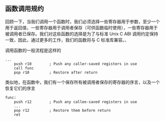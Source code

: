 

## 函数调用规约

回顾一下，当我们调用一个函数时，我们必须选择一些寄存器用于参数，至少一个用于返回值，一些寄存器用于调用者保存（可供函数临时使用），一些寄存器用于被调用者已保存。我们对这些函数的选择是为了与标准 Unix C ABI 调用约定保持一致，因此，通过更多的工作，我们的函数将与 C 标准库兼容。、


调用函数的一般流程是这样的
```x86asm
...
    push r10        ; Push any caller-saved registers in use
    call func   
    pop r10         ; Restore after return
```

类似地，在函数中，我们有一个保存所有被调用者保存的寄存器的序言，以及一个恢复它们的序言

```x86asm
func:
    push r12        ; Push any callee-saved registers in use
    ...
    pop r12         ; Restore them before return
    ret
```
